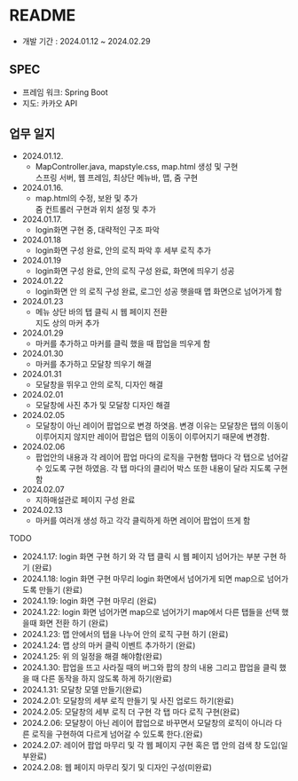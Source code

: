 # README
- 개발 기간 : 2024.01.12 ~ 2024.02.29
## SPEC
- 프레임 워크: Spring Boot  
- 지도: 카카오 API

## 업무 일지
- 2024.01.12.  
  - MapController.java, mapstyle.css, map.html 생성 및 구현  
  스프링 서버, 웹 프레임, 최상단 메뉴바, 맵, 줌 구현  
- 2024.01.16.  
  - map.html의 수정, 보완 및 추가  
  줌 컨트롤러 구현과 위치 설정 및 추가
- 2024.01.17.  
  - login화면 구현 중, 대략적인 구조 파악
- 2024.01.18  
  - login화면 구성 완료, 안의 로직 파악 후 세부 로직 추가
- 2024.01.19
  - login화면 구성 완료, 안의 로직 구성 완료, 화면에 띄우기 성공
- 2024.01.22
  - login화면 안 의 로직 구성 완료, 로그인 성공 햇을때 맵 화면으로 넘어가게 함
- 2024.01.23
  - 메뉴 상단 바의 탭 클릭 시 웹 페이지 전환  
  지도 상의 마커 추가
- 2024.01.29  
  - 마커를 추가하고 마커를 클릭 했을 때 팝업을 띄우게 함
- 2024.01.30  
  - 마커를 추가하고 모달창 띄우기 해결
- 2024.01.31
  - 모달창을 뛰우고 안의 로직, 디자인 해결
- 2024.02.01
  - 모달창에 사진 추가 및 모달창 디자인 해결
- 2024.02.05 
  - 모달창이 아닌 레이어 팝업으로 변경 하엿음. 변경 이유는 모달창은 탭의 이동이 이루어지지 않지만 레이어 팝업은 탭의 이동이 이루어지기 때문에 변경함.
- 2024.02.06
  - 팝업안의 내용과 각 레이어 팝업 마다의 로직을 구현함 탭마다 각 탭으로 넘어갈 수 있도록 구현 하였음. 각 탭 마다의 클리어 박스 또한 내용이 달라 지도록 구현 함
- 2024.02.07
  - 지하매설관로 페이지 구성 완료
- 2024.02.13
  - 마커를 여러개 생성 하고 각각 클릭하게 하면 레이어 팝업이 뜨게 함
  
TODO
- 2024.1.17: login 화면 구현 하기 와 각 탭 클릭 시 웹 페이지 넘어가는 부분 구현 하기 (완료)
- 2024.1.18: login 화면 구현 마무리 login 화면에서 넘어가게 되면 map으로 넘어가도록 만들기 (완료)
- 2024.1.19: login 화면 구현 마무리 (완료)
- 2024.1.22: login 화면 넘어가면 map으로 넘어가기 map에서 다른 탭들을 선택 했을때 화면 전환 하기 (완료)
- 2024.1.23: 맵 안에서의 탭을 나누어 안의 로직 구현 하기 (완료)
- 2024.1.24: 맵 상의 마커 클릭 이벤트 추가하기 (완료)
- 2024.1.25: 위 의 일정을 해결 해야함(완료)
- 2024.1.30: 팝업을 뜨고 사라질 때의 버그와 팝의 창의 내용 그리고 팝업을 클릭 했을 때 다른 동작을 하지 않도록 하게 하기(완료)
- 2024.1.31: 모달창 모델 만들기(완료)
- 2024.2.01: 모달창의 세부 로직 만들기 및 사진 업로드 하기(완료)
- 2024.2.05: 모달창의 세부 로직 더 구현 각 탭 마다 로직 구현(완료)
- 2024.2.06: 모달창이 아닌 레이어 팝업으로 바꾸면서 모달창의 로직이 아니라 다른 로직을 구현하여 다르게 넘어갈 수 있도록 한다.(완료)
- 2024.2.07: 레이어 팝업 마무리 및 각 웹 페이지 구현 혹은 맵 안의 검색 창 도입(일부완료)
- 2024.2.08: 웹 페이지 마무리 짖기 및 디자인 구성(미완료)